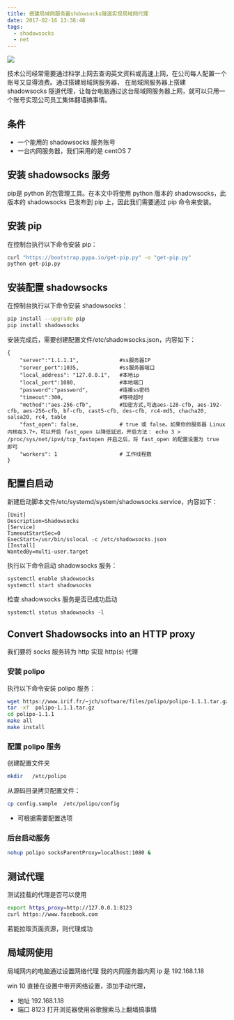 ```yaml
---
title: 搭建局域网服务器shdowsocks隧道实现局域网代理
date: 2017-02-16 13:38:48
tags:
  - shadowsocks
  - net
---
```

![](http://ofn8y0v16.bkt.clouddn.com/netssocks.png)

技术公司经常需要通过科学上网去查询英文资料或高速上网，在公司每人配置一个账号又显得浪费。通过搭建局域网服务器，
在局域网服务器上搭建 shadowsocks 隧道代理，让每台电脑通过这台局域网服务器上网，就可以只用一个账号实现公司员工集体翻墙搞事情。

## 条件
* 一个能用的 shadowsocks 服务账号
* 一台内网服务器，我们采用的是 centOS 7


## 安装 shadowsocks 服务
pip是 python 的包管理工具。在本文中将使用 python 版本的 shadowsocks，此版本的 shadowsocks 已发布到 pip 上，因此我们需要通过 pip 命令来安装。

## 安装 pip
在控制台执行以下命令安装 pip：
```bash
curl "https://bootstrap.pypa.io/get-pip.py" -o "get-pip.py"
python get-pip.py
```

## 安装配置 shadowsocks
在控制台执行以下命令安装 shadowsocks：
```bash
pip install --upgrade pip
pip install shadowsocks
```

安装完成后，需要创建配置文件/etc/shadowsocks.json，内容如下：
```
{
    "server":"1.1.1.1",             #ss服务器IP
    "server_port":1035,             #ss服务器端口
    "local_address": "127.0.0.1",   #本地ip
    "local_port":1080,              #本地端口
    "password":"password",          #连接ss密码
    "timeout":300,                  #等待超时
    "method":"aes-256-cfb",         #加密方式,可选aes-128-cfb, aes-192-cfb, aes-256-cfb, bf-cfb, cast5-cfb, des-cfb, rc4-md5, chacha20, salsa20, rc4, table
    "fast_open": false,             # true 或 false。如果你的服务器 Linux 内核在3.7+，可以开启 fast_open 以降低延迟。开启方法： echo 3 > /proc/sys/net/ipv4/tcp_fastopen 开启之后，将 fast_open 的配置设置为 true 即可
    "workers": 1                    # 工作线程数
}
```

## 配置自启动
新建启动脚本文件/etc/systemd/system/shadowsocks.service，内容如下：
```
[Unit]
Description=Shadowsocks
[Service]
TimeoutStartSec=0
ExecStart=/usr/bin/sslocal -c /etc/shadowsocks.json
[Install]
WantedBy=multi-user.target
```

执行以下命令启动 shadowsocks 服务：
```bash
systemctl enable shadowsocks
systemctl start shadowsocks
```

检查 shadowsocks 服务是否已成功启动
```
systemctl status shadowsocks -l
```

## Convert Shadowsocks into an HTTP proxy
我们要将 socks 服务转为 http 实现 http(s) 代理

### 安装 polipo
执行以下命令安装 polipo 服务：
```bash
wget https://www.irif.fr/~jch/software/files/polipo/polipo-1.1.1.tar.gz
tar -xf  polipo-1.1.1.tar.gz
cd polipo-1.1.1
make all
make install
```

### 配置 polipo 服务
创建配置文件夹
```bash
mkdir   /etc/polipo
```
从源码目录拷贝配置文件：
```bash
cp config.sample  /etc/polipo/config
```
* 可根据需要配置选项

### 后台启动服务
```bash
nohup polipo socksParentProxy=localhost:1080 &
```

## 测试代理
测试挂载的代理是否可以使用
```bash
export https_proxy=http://127.0.0.1:8123
curl https://www.facebook.com
```

若能拉取页面资源，则代理成功

## 局域网使用
局域网内的电脑通过设置网络代理
我的内网服务器内网 ip 是 192.168.1.18

win 10 直接在设置中带开网络设置，添加手动代理，

* 地址 192.168.1.18
* 端口 8123
打开浏览器使用谷歌搜索马上翻墙搞事情
